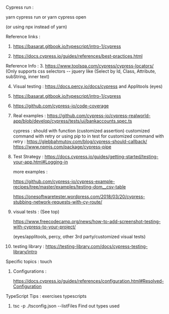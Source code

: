 Cypress run  :

   yarn cypress run
 or 
   yarn cypress open

(or using npx instead of yarn)

Reference links : 

1. https://basarat.gitbook.io/typescript/intro-1/cypress

2. https://docs.cypress.io/guides/references/best-practices.html

Reference Info : 
3. https://www.toolsqa.com/cypress/cypress-locators/
   (Only supports css selectors -- jquery like (Select by Id, Class, Attribute, subString, inner text)

   4. Visual testing :  https://docs.percy.io/docs/cypress  and Applitools (eyes)

   5.  https://basarat.gitbook.io/typescript/intro-1/cypress

4.  https://github.com/cypress-io/code-coverage

5. Real examples : 
   https://github.com/cypress-io/cypress-realworld-app/blob/develop/cypress/tests/ui/bankaccounts.spec.ts

   cypress : should with function (customized assertion)
             customized command with retry or using pip to in test for customized command with retry : 
             https://glebbahmutov.com/blog/cypress-should-callback/
             https://www.npmjs.com/package/cypress-pipe

5. Test Strategy : 
   https://docs.cypress.io/guides/getting-started/testing-your-app.html#Logging-in

   more examples : 

   https://github.com/cypress-io/cypress-example-recipes/tree/master/examples/testing-dom__csv-table

   https://onesoftwaretester.wordpress.com/2018/03/20/cypress-stubbing-network-requests-with-cy-route/

6. visual tests : (See top)

    https://www.freecodecamp.org/news/how-to-add-screenshot-testing-with-cypress-to-your-project/

    (eyes/applitools, percy, other 3rd party/customized visual tests)

7.  testing library : 
    https://testing-library.com/docs/cypress-testing-library/intro


Specific topics : touch 

1.  Configurations : 
 
     https://docs.cypress.io/guides/references/configuration.html#Resolved-Configuration


TypeScript Tips :  exercises typescripts

1. tsc -p ./tsconfig.json --listFiles
   Find out types used
